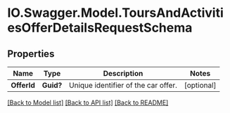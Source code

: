 # IO.Swagger.Model.ToursAndActivitiesOfferDetailsRequestSchema
## Properties

Name | Type | Description | Notes
------------ | ------------- | ------------- | -------------
**OfferId** | **Guid?** | Unique identifier of the car offer. | [optional] 

[[Back to Model list]](../README.md#documentation-for-models) [[Back to API list]](../README.md#documentation-for-api-endpoints) [[Back to README]](../README.md)

